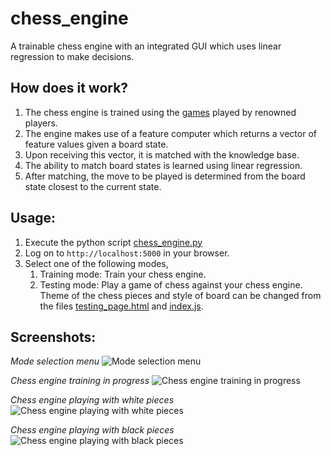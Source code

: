 # chess_engine

A trainable chess engine with an integrated GUI which uses linear regression to make decisions.

## How does it work?
1. The chess engine is trained using the [games](/data) played by renowned players.
2. The engine makes use of a feature computer which returns a vector of feature values given a board state.
3. Upon receiving this vector, it is matched with the knowledge base.
4. The ability to match board states is learned using linear regression.
5. After matching, the move to be played is determined from the board state closest to the current state.

## Usage:

1. Execute the python script [chess_engine.py](/chess_engine.py) 
2. Log on to `http://localhost:5000` in your browser. 
3. Select one of the following modes,
	1. Training mode:	Train your chess engine.
	2. Testing mode:	Play a game of chess against your chess engine. Theme of the chess pieces and style of board can be changed from the files [testing_page.html](/templates/testing_page.html) and [index.js](/static/js/index.js). 

## Screenshots:

 _Mode selection menu_
 ![Mode selection menu](https://github.com/shubhamjayawant/chess_engine/screenshots/1.png)

 _Chess engine training in progress_
 ![Chess engine training in progress](https://github.com/shubhamjayawant/chess_engine/screenshots/2.png)

 _Chess engine playing with white pieces_
 ![Chess engine playing with white pieces](https://github.com/shubhamjayawant/chess_engine/screenshots/3.png)

 _Chess engine playing with black pieces_
 ![Chess engine playing with black pieces](https://github.com/shubhamjayawant/chess_engine/screenshots/4.png)